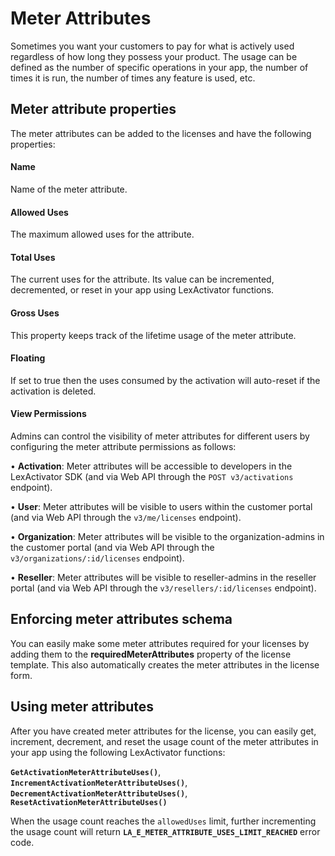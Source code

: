 # Meter Attributes

Sometimes you want your customers to pay for what is actively used regardless of how long they possess your product. The usage can be defined as the number of specific operations in your app, the number of times it is run, the number of times any feature is used, etc.

## Meter attribute properties

The meter attributes can be added to the licenses and have the following properties:

#### Name

Name of the meter attribute.

#### Allowed Uses

The maximum allowed uses for the attribute.

#### Total Uses

The current uses for the attribute. Its value can be incremented, decremented, or reset in your app using LexActivator functions.

#### Gross Uses

This property keeps track of the lifetime usage of the meter attribute.

#### Floating

If set to true then the uses consumed by the activation will auto-reset if the activation is deleted.

#### View Permissions

Admins can control the visibility of meter attributes for different users by configuring the meter attribute permissions as follows:

• **Activation**: Meter attributes will be accessible to developers in the LexActivator SDK (and via Web API through the `POST v3/activations` endpoint).

• **User**: Meter attributes will be visible to users within the customer portal (and via Web API through the `v3/me/licenses` endpoint).

• **Organization**: Meter attributes will be visible to the organization-admins in the customer portal (and via Web API through the `v3/organizations/:id/licenses` endpoint).

• **Reseller**: Meter attributes will be visible to reseller-admins in the reseller portal (and via Web API through the `v3/resellers/:id/licenses` endpoint).

## Enforcing meter attributes schema

You can easily make some meter attributes required for your licenses by adding them to the **requiredMeterAttributes** property of the license template. This also automatically creates the meter attributes in the license form.

## Using meter attributes

After you have created meter attributes for the license, you can easily get, increment, decrement, and reset the usage count of the meter attributes in your app using the following LexActivator functions:

**`GetActivationMeterAttributeUses()`**, **`IncrementActivationMeterAttributeUses()`**, **`DecrementActivationMeterAttributeUses()`**, **`ResetActivationMeterAttributeUses()`**

When the usage count reaches the `allowedUses` limit, further incrementing the usage count will return **`LA_E_METER_ATTRIBUTE_USES_LIMIT_REACHED`** error code.
